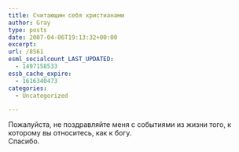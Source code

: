 ```yaml
---
title: Считающим себя христианами
author: Gray
type: posts
date: 2007-04-06T19:13:32+00:00
excerpt:
url: /8561
esml_socialcount_LAST_UPDATED:
  - 1497158533
essb_cache_expire:
  - 1616340473
categories:
  - Uncategorized

---
```








Пожалуйста, не поздравляйте меня с событиями из жизни того, к которому вы относитесь, как к богу.  
Спасибо.